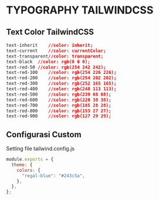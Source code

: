 # TYPOGRAPHY TAILWINDCSS

## Text Color TailwindCSS

```css
text-inherit	//color: inherit;
text-current	//color: currentColor;
text-transparent//color: transparent;
text-black	//color: rgb(0 0 0);
text-red-50	//color: rgb(254 242 242);
text-red-100	//color: rgb(254 226 226);
text-red-200	//color: rgb(254 202 202);
text-red-300	//color: rgb(252 165 165);
text-red-400	//color: rgb(248 113 113);
text-red-500	//color: rgb(239 68 68);
text-red-600	//color: rgb(220 38 38);
text-red-700	//color: rgb(185 28 28);
text-red-800	//color: rgb(153 27 27);
text-red-900	//color: rgb(127 29 29);
```

## Configurasi Custom

Setting file tailwind.config.js

```js
module.exports = {
  theme: {
    colors: {
      "regal-blue": "#243c5a",
    },
  },
};
```
